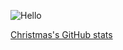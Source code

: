 ![Hello](https://profile-counter.glitch.me/Christmas/count.svg)

[Christmas's GitHub stats](https://github-readme-stats.vercel.app/api?username=Christmas&show_icons=true&theme=tokyonight)
